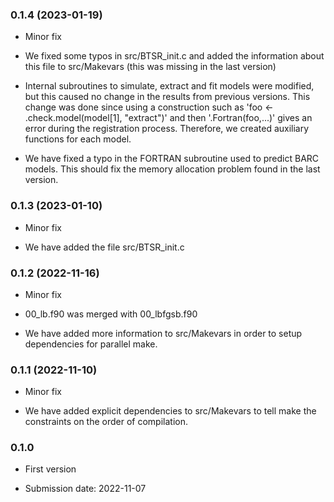 ### 0.1.4 (2023-01-19)

* Minor fix

* We fixed some typos in src/BTSR_init.c and added the information 
	about this file to src/Makevars (this was missing in the last 
	version)
	
* Internal subroutines to simulate, extract and fit models were 
  modified, but this caused no change in the results from previous 
	versions. This change was done since using a construction such as
	'foo <- .check.model(model[1], "extract")' and then
  '.Fortran(foo,...)' gives an error during the registration process.
  Therefore, we created auxiliary functions for each model.
	
* We have fixed a typo in the FORTRAN subroutine used to predict BARC
	models. This should fix the memory allocation problem found in the 
	last version.

### 0.1.3 (2023-01-10)

* Minor fix

* We have added the file src/BTSR_init.c 


### 0.1.2 (2022-11-16)

* Minor fix

* 00_lb.f90 was merged with 00_lbfgsb.f90

* We have added more information to src/Makevars in order to 
	setup dependencies for parallel make.	

### 0.1.1 (2022-11-10)

* Minor fix

* We have added explicit dependencies to src/Makevars 
	to tell make the constraints on the order of compilation.	

### 0.1.0 

* First version

* Submission date: 	2022-11-07
